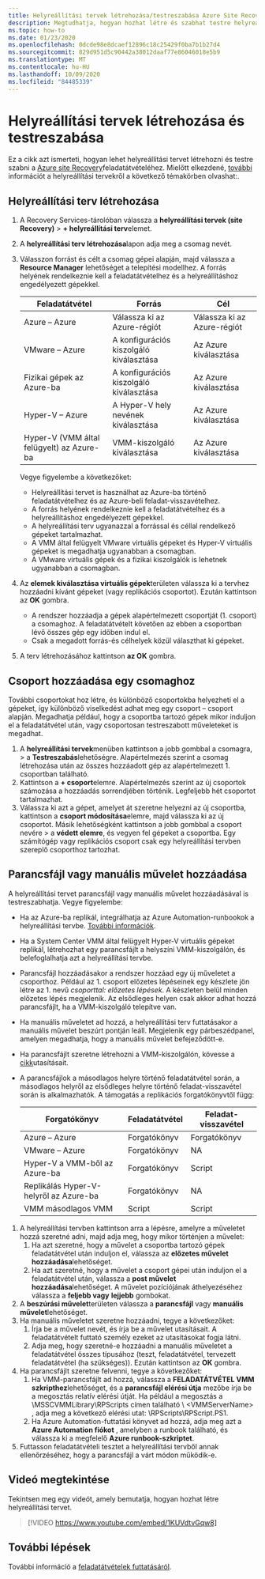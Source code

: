```yaml
---
title: Helyreállítási tervek létrehozása/testreszabása Azure Site Recovery
description: Megtudhatja, hogyan hozhat létre és szabhat testre helyreállítási terveket a vész-helyreállítási tervekhez a Azure Site Recovery szolgáltatás használatával.
ms.topic: how-to
ms.date: 01/23/2020
ms.openlocfilehash: 0dcde98e8dcaef12896c18c25429f0ba7b1b27d4
ms.sourcegitcommit: 829d951d5c90442a38012daaf77e86046018e5b9
ms.translationtype: MT
ms.contentlocale: hu-HU
ms.lasthandoff: 10/09/2020
ms.locfileid: "84485339"
---
```

# <a name="create-and-customize-recovery-plans"></a>Helyreállítási tervek létrehozása és testreszabása

Ez a cikk azt ismerteti, hogyan lehet helyreállítási tervet létrehozni és testre szabni a [Azure site Recovery](site-recovery-overview.md)feladatátvételéhez. Mielőtt elkezdené, [további](recovery-plan-overview.md) információt a helyreállítási tervekről a következő témakörben olvashat:.

## <a name="create-a-recovery-plan"></a>Helyreállítási terv létrehozása

1. A Recovery Services-tárolóban válassza a **helyreállítási tervek (site Recovery)**  >  **+ helyreállítási terv**elemet.
2. A **helyreállítási terv létrehozása**lapon adja meg a csomag nevét.
3. Válasszon forrást és célt a csomag gépei alapján, majd válassza a **Resource Manager** lehetőséget a telepítési modellhez. A forrás helyének rendelkeznie kell a feladatátvételhez és a helyreállításhoz engedélyezett gépekkel. 

    **Feladatátvétel** | **Forrás** | **Cél** 
   --- | --- | ---
   Azure – Azure | Válassza ki az Azure-régiót | Válassza ki az Azure-régiót
   VMware – Azure | A konfigurációs kiszolgáló kiválasztása | Az Azure kiválasztása
   Fizikai gépek az Azure-ba | A konfigurációs kiszolgáló kiválasztása | Az Azure kiválasztása   
   Hyper-V – Azure | A Hyper-V hely nevének kiválasztása | Az Azure kiválasztása
   Hyper-V (VMM által felügyelt) az Azure-ba  | VMM-kiszolgáló kiválasztása | Az Azure kiválasztása
  
    Vegye figyelembe a következőket:
    - Helyreállítási tervet is használhat az Azure-ba történő feladatátvételhez és az Azure-beli feladat-visszavételhez.
    - A forrás helyének rendelkeznie kell a feladatátvételhez és a helyreállításhoz engedélyezett gépekkel.
    - A helyreállítási terv ugyanazzal a forrással és céllal rendelkező gépeket tartalmazhat.
    - A VMM által felügyelt VMware virtuális gépeket és Hyper-V virtuális gépeket is megadhatja ugyanabban a csomagban.
    - A VMware virtuális gépek és a fizikai kiszolgálók is lehetnek ugyanabban a csomagban.

4. Az **elemek kiválasztása virtuális gépek**területen válassza ki a tervhez hozzáadni kívánt gépeket (vagy replikációs csoportot). Ezután kattintson az **OK** gombra.
    - A rendszer hozzáadja a gépek alapértelmezett csoportját (1. csoport) a csomaghoz. A feladatátvételt követően az ebben a csoportban lévő összes gép egy időben indul el.
    - Csak a megadott forrás-és célhelyek közül választhat ki gépeket. 
5. A terv létrehozásához kattintson **az OK** gombra.

## <a name="add-a-group-to-a-plan"></a>Csoport hozzáadása egy csomaghoz

További csoportokat hoz létre, és különböző csoportokba helyezheti el a gépeket, így különböző viselkedést adhat meg egy csoport – csoport alapján. Megadhatja például, hogy a csoportba tartozó gépek mikor induljon el a feladatátvétel után, vagy csoportosan testreszabott műveleteket is megadhat.

1. A **helyreállítási tervek**menüben kattintson a jobb gombbal a csomagra, > a **Testreszabás**lehetőségre. Alapértelmezés szerint a csomag létrehozása után az összes hozzáadott gép az alapértelmezett 1. csoportban található.
2. Kattintson a **+ csoport**elemre. Alapértelmezés szerint az új csoportok számozása a hozzáadás sorrendjében történik. Legfeljebb hét csoportot tartalmazhat.
3. Válassza ki azt a gépet, amelyet át szeretne helyezni az új csoportba, kattintson a **csoport módosítása**elemre, majd válassza ki az új csoportot. Másik lehetőségként kattintson a jobb gombbal a csoport nevére > a **védett elemre**, és vegyen fel gépeket a csoportba. Egy számítógép vagy replikációs csoport csak egy helyreállítási tervben szereplő csoporthoz tartozhat.


## <a name="add-a-script-or-manual-action"></a>Parancsfájl vagy manuális művelet hozzáadása

A helyreállítási tervet parancsfájl vagy manuális művelet hozzáadásával is testreszabhatja. Vegye figyelembe:

- Ha az Azure-ba replikál, integrálhatja az Azure Automation-runbookok a helyreállítási tervbe. [További információk](site-recovery-runbook-automation.md).
- Ha a System Center VMM által felügyelt Hyper-V virtuális gépeket replikál, létrehozhat egy parancsfájlt a helyszíni VMM-kiszolgálón, és belefoglalhatja azt a helyreállítási tervbe.
- Parancsfájl hozzáadásakor a rendszer hozzáad egy új műveletet a csoporthoz. Például az 1. csoport előzetes lépéseinek egy készlete jön létre az 1. nevű *csoporttal: előzetes lépések*. A készleten belül minden előzetes lépés megjelenik. Az elsődleges helyen csak akkor adhat hozzá parancsfájlt, ha a VMM-kiszolgáló telepítve van.
- Ha manuális műveletet ad hozzá, a helyreállítási terv futtatásakor a manuális művelet beszúrt pontján leáll. Megjelenik egy párbeszédpanel, amelyen megadhatja, hogy a manuális művelet befejeződött-e.
- Ha parancsfájlt szeretne létrehozni a VMM-kiszolgálón, kövesse a [cikk](hyper-v-vmm-recovery-script.md)utasításait.
- A parancsfájlok a másodlagos helyre történő feladatátvétel során, a másodlagos helyről az elsődleges helyre történő feladat-visszavétel során is alkalmazhatók. A támogatás a replikációs forgatókönyvtől függ:
    
    **Forgatókönyv** | **Feladatátvétel** | **Feladat-visszavétel**
    --- | --- | --- 
    Azure – Azure  | Forgatókönyv | Forgatókönyv
    VMware – Azure | Forgatókönyv | NA 
    Hyper-V a VMM-ből az Azure-ba | Forgatókönyv | Script
    Replikálás Hyper-V-helyről az Azure-ba | Forgatókönyv | NA
    VMM másodlagos VMM | Script | Script

1. A helyreállítási tervben kattintson arra a lépésre, amelyre a műveletet hozzá szeretné adni, majd adja meg, hogy mikor történjen a művelet:
    1. Ha azt szeretné, hogy a művelet a csoportba tartozó gépek feladatátvétel után induljon el, válassza az **előzetes művelet hozzáadása**lehetőséget.
    1. Ha azt szeretné, hogy a művelet a csoport gépei után induljon el a feladatátvétel után, válassza a **post művelet hozzáadása**lehetőséget. A művelet pozíciójának áthelyezéséhez válassza a **feljebb vagy** **lejjebb** gombokat.
2. A **beszúrási művelet**területen válassza a **parancsfájl** vagy **manuális művelet**lehetőséget.
3. Ha manuális műveletet szeretne hozzáadni, tegye a következőket:
    1. Írja be a művelet nevét, és írja be a művelet utasításait. A feladatátvételt futtató személy ezeket az utasításokat fogja látni.
    1. Adja meg, hogy szeretné-e hozzáadni a manuális műveletet a feladatátvétel összes típusához (teszt, feladatátvétel, tervezett feladatátvétel (ha szükséges)). Ezután kattintson az **OK** gombra.
4. Ha parancsfájlt szeretne felvenni, tegye a következőket:
    1. Ha VMM-parancsfájlt ad hozzá, válassza a **FELADATÁTVÉTEL VMM szkripthez**lehetőséget, és a **parancsfájl elérési útja** mezőbe írja be a megosztás relatív elérési útját. Ha például a megosztás a \MSSCVMMLibrary\RPScripts címen található \\ \<VMMServerName> , adja meg a következő elérési utat: \RPScripts\RPScript.PS1.
    1. Ha Azure Automation-futtatási könyvet ad hozzá, adja meg azt a **Azure Automation fiókot** , amelyben a runbook található, és válassza ki a megfelelő **Azure runbook-szkriptet**.
5. Futtasson feladatátvételi tesztet a helyreállítási tervből annak ellenőrzéséhez, hogy a parancsfájl a várt módon működik-e.

## <a name="watch-a-video"></a>Videó megtekintése

Tekintsen meg egy videót, amely bemutatja, hogyan hozhat létre helyreállítási tervet.


> [!VIDEO https://www.youtube.com/embed/1KUVdtvGqw8]

## <a name="next-steps"></a>További lépések

További információ a [feladatátvételek futtatásáról](site-recovery-failover.md).  

    
